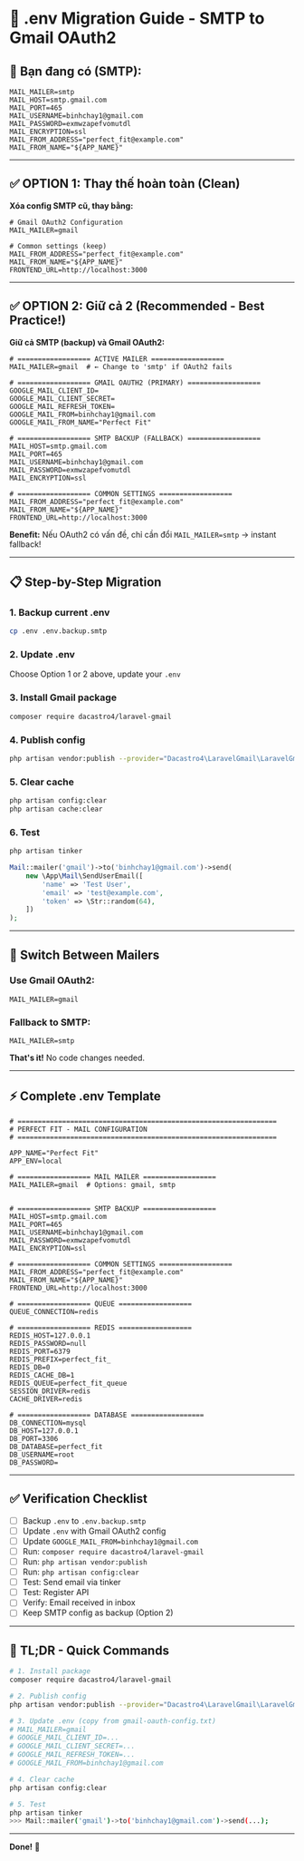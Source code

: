 # 📧 .env Migration Guide - SMTP to Gmail OAuth2

## 🔄 Bạn đang có (SMTP):

```env
MAIL_MAILER=smtp
MAIL_HOST=smtp.gmail.com
MAIL_PORT=465
MAIL_USERNAME=binhchay1@gmail.com
MAIL_PASSWORD=exmwzapefvomutdl
MAIL_ENCRYPTION=ssl
MAIL_FROM_ADDRESS="perfect_fit@example.com"
MAIL_FROM_NAME="${APP_NAME}"
```

---

## ✅ OPTION 1: Thay thế hoàn toàn (Clean)

**Xóa config SMTP cũ, thay bằng:**

```env
# Gmail OAuth2 Configuration
MAIL_MAILER=gmail

# Common settings (keep)
MAIL_FROM_ADDRESS="perfect_fit@example.com"
MAIL_FROM_NAME="${APP_NAME}"
FRONTEND_URL=http://localhost:3000
```

---

## ✅ OPTION 2: Giữ cả 2 (Recommended - Best Practice!)

**Giữ cả SMTP (backup) và Gmail OAuth2:**

```env
# ================== ACTIVE MAILER ==================
MAIL_MAILER=gmail  # ← Change to 'smtp' if OAuth2 fails

# ================== GMAIL OAUTH2 (PRIMARY) ==================
GOOGLE_MAIL_CLIENT_ID=
GOOGLE_MAIL_CLIENT_SECRET=
GOOGLE_MAIL_REFRESH_TOKEN=
GOOGLE_MAIL_FROM=binhchay1@gmail.com
GOOGLE_MAIL_FROM_NAME="Perfect Fit"

# ================== SMTP BACKUP (FALLBACK) ==================
MAIL_HOST=smtp.gmail.com
MAIL_PORT=465
MAIL_USERNAME=binhchay1@gmail.com
MAIL_PASSWORD=exmwzapefvomutdl
MAIL_ENCRYPTION=ssl

# ================== COMMON SETTINGS ==================
MAIL_FROM_ADDRESS="perfect_fit@example.com"
MAIL_FROM_NAME="${APP_NAME}"
FRONTEND_URL=http://localhost:3000
```

**Benefit:** Nếu OAuth2 có vấn đề, chỉ cần đổi `MAIL_MAILER=smtp` → instant fallback!

---

## 📋 Step-by-Step Migration

### 1. Backup current .env
```bash
cp .env .env.backup.smtp
```

### 2. Update .env
Choose Option 1 or 2 above, update your `.env`

### 3. Install Gmail package
```bash
composer require dacastro4/laravel-gmail
```

### 4. Publish config
```bash
php artisan vendor:publish --provider="Dacastro4\LaravelGmail\LaravelGmailServiceProvider"
```

### 5. Clear cache
```bash
php artisan config:clear
php artisan cache:clear
```

### 6. Test
```bash
php artisan tinker
```

```php
Mail::mailer('gmail')->to('binhchay1@gmail.com')->send(
    new \App\Mail\SendUserEmail([
        'name' => 'Test User',
        'email' => 'test@example.com',
        'token' => \Str::random(64),
    ])
);
```

---

## 🔄 Switch Between Mailers

### Use Gmail OAuth2:
```env
MAIL_MAILER=gmail
```

### Fallback to SMTP:
```env
MAIL_MAILER=smtp
```

**That's it!** No code changes needed.

---

## ⚡ Complete .env Template

```env
# ================================================================
# PERFECT FIT - MAIL CONFIGURATION
# ================================================================

APP_NAME="Perfect Fit"
APP_ENV=local

# ================== MAIL MAILER ==================
MAIL_MAILER=gmail  # Options: gmail, smtp


# ================== SMTP BACKUP ==================
MAIL_HOST=smtp.gmail.com
MAIL_PORT=465
MAIL_USERNAME=binhchay1@gmail.com
MAIL_PASSWORD=exmwzapefvomutdl
MAIL_ENCRYPTION=ssl

# ================== COMMON SETTINGS ==================
MAIL_FROM_ADDRESS="perfect_fit@example.com"
MAIL_FROM_NAME="${APP_NAME}"
FRONTEND_URL=http://localhost:3000

# ================== QUEUE ==================
QUEUE_CONNECTION=redis

# ================== REDIS ==================
REDIS_HOST=127.0.0.1
REDIS_PASSWORD=null
REDIS_PORT=6379
REDIS_PREFIX=perfect_fit_
REDIS_DB=0
REDIS_CACHE_DB=1
REDIS_QUEUE=perfect_fit_queue
SESSION_DRIVER=redis
CACHE_DRIVER=redis

# ================== DATABASE ==================
DB_CONNECTION=mysql
DB_HOST=127.0.0.1
DB_PORT=3306
DB_DATABASE=perfect_fit
DB_USERNAME=root
DB_PASSWORD=
```

---

## ✅ Verification Checklist

- [ ] Backup `.env` to `.env.backup.smtp`
- [ ] Update `.env` with Gmail OAuth2 config
- [ ] Update `GOOGLE_MAIL_FROM=binhchay1@gmail.com`
- [ ] Run: `composer require dacastro4/laravel-gmail`
- [ ] Run: `php artisan vendor:publish`
- [ ] Run: `php artisan config:clear`
- [ ] Test: Send email via tinker
- [ ] Test: Register API
- [ ] Verify: Email received in inbox
- [ ] Keep SMTP config as backup (Option 2)

---

## 🎯 TL;DR - Quick Commands

```bash
# 1. Install package
composer require dacastro4/laravel-gmail

# 2. Publish config
php artisan vendor:publish --provider="Dacastro4\LaravelGmail\LaravelGmailServiceProvider"

# 3. Update .env (copy from gmail-oauth-config.txt)
# MAIL_MAILER=gmail
# GOOGLE_MAIL_CLIENT_ID=...
# GOOGLE_MAIL_CLIENT_SECRET=...
# GOOGLE_MAIL_REFRESH_TOKEN=...
# GOOGLE_MAIL_FROM=binhchay1@gmail.com

# 4. Clear cache
php artisan config:clear

# 5. Test
php artisan tinker
>>> Mail::mailer('gmail')->to('binhchay1@gmail.com')->send(...);
```

---

**Done!** 🎉

